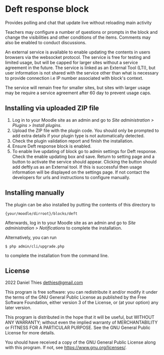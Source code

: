 # Deft response block #

Provides polling and chat that update live without reloading main activity

Teachers may configure a number of questions or prompts in the block
and change the visibilities and other conditions of the items. Comments
may also be enabled to conduct discussions.

An external service is available to enable updating the contents in users
browsers via the websocket protocol. The service is free for testing and
limited usage, but will be capped for larger sites without a service
agreement in the future. The service is linked as an External Tool
(LTI), but user information is not shared with the service other than
what is necessary to provide connection i.e IP number associated with
block's context.

The service will remain free for smaller sites, but sites with larger usage
may be require a service agreement after 60 day to prevent usage caps.

## Installing via uploaded ZIP file ##

1. Log in to your Moodle site as an admin and go to _Site administration >
   Plugins > Install plugins_.
2. Upload the ZIP file with the plugin code. You should only be prompted to add
   extra details if your plugin type is not automatically detected.
3. Check the plugin validation report and finish the installation.
4. Ensure Deft response block is enabled.
5. To enable live updating of block go to admin settings for Deft response. Check
   the enable updating box and save. Return to setting page and a button to activate
   the service should appear. Clicking the button should add deftly.us as an
   External tool. If this is successful then usage information will be displayed
   on the settings page. If not contact the developers for urls and instructions to
   configure manually.

## Installing manually ##

The plugin can be also installed by putting the contents of this directory to

    {your/moodle/dirroot}/blocks/deft

Afterwards, log in to your Moodle site as an admin and go to _Site administration >
Notifications_ to complete the installation.

Alternatively, you can run

    $ php admin/cli/upgrade.php

to complete the installation from the command line.

## License ##

2022 Daniel Thies <dethies@gmail.com>

This program is free software: you can redistribute it and/or modify it under
the terms of the GNU General Public License as published by the Free Software
Foundation, either version 3 of the License, or (at your option) any later
version.

This program is distributed in the hope that it will be useful, but WITHOUT ANY
WARRANTY; without even the implied warranty of MERCHANTABILITY or FITNESS FOR A
PARTICULAR PURPOSE.  See the GNU General Public License for more details.

You should have received a copy of the GNU General Public License along with
this program.  If not, see <https://www.gnu.org/licenses/>.
